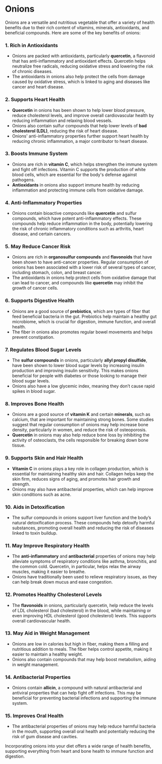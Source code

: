 # Onions

Onions are a versatile and nutritious vegetable that offer a variety of health benefits due to their rich content of vitamins, minerals, antioxidants, and beneficial compounds. Here are some of the key benefits of onions:

### 1. **Rich in Antioxidants**
   - Onions are packed with antioxidants, particularly **quercetin**, a flavonoid that has anti-inflammatory and antioxidant effects. Quercetin helps neutralize free radicals, reducing oxidative stress and lowering the risk of chronic diseases.
   - The antioxidants in onions also help protect the cells from damage caused by oxidative stress, which is linked to aging and diseases like cancer and heart disease.

### 2. **Supports Heart Health**
   - **Quercetin** in onions has been shown to help lower blood pressure, reduce cholesterol levels, and improve overall cardiovascular health by reducing inflammation and relaxing blood vessels.
   - Onions also contain sulfur compounds that help lower levels of **bad cholesterol (LDL)**, reducing the risk of heart disease.
   - Onions' anti-inflammatory properties further support heart health by reducing chronic inflammation, a major contributor to heart disease.

### 3. **Boosts Immune System**
   - Onions are rich in **vitamin C**, which helps strengthen the immune system and fight off infections. Vitamin C supports the production of white blood cells, which are essential for the body's defense against pathogens.
   - **Antioxidants** in onions also support immune health by reducing inflammation and protecting immune cells from oxidative damage.

### 4. **Anti-Inflammatory Properties**
   - Onions contain bioactive compounds like **quercetin** and sulfur compounds, which have potent anti-inflammatory effects. These compounds help reduce inflammation in the body, potentially lowering the risk of chronic inflammatory conditions such as arthritis, heart disease, and certain cancers.

### 5. **May Reduce Cancer Risk**
   - Onions are rich in **organosulfur compounds** and **flavonoids** that have been shown to have anti-cancer properties. Regular consumption of onions has been associated with a lower risk of several types of cancer, including stomach, colon, and breast cancer.
   - The antioxidants in onions help protect cells from oxidative damage that can lead to cancer, and compounds like **quercetin** may inhibit the growth of cancer cells.

### 6. **Supports Digestive Health**
   - Onions are a good source of **prebiotics**, which are types of fiber that feed beneficial bacteria in the gut. Prebiotics help maintain a healthy gut microbiome, which is crucial for digestion, immune function, and overall health.
   - The fiber in onions also promotes regular bowel movements and helps prevent constipation.

### 7. **Regulates Blood Sugar Levels**
   - The **sulfur compounds** in onions, particularly **allyl propyl disulfide**, have been shown to lower blood sugar levels by increasing insulin production and improving insulin sensitivity. This makes onions beneficial for people with diabetes or those looking to manage their blood sugar levels.
   - Onions also have a low glycemic index, meaning they don’t cause rapid spikes in blood sugar.

### 8. **Improves Bone Health**
   - Onions are a good source of **vitamin K** and certain **minerals**, such as calcium, that are important for maintaining strong bones. Some studies suggest that regular consumption of onions may help increase bone density, particularly in women, and reduce the risk of osteoporosis.
   - **Quercetin** in onions may also help reduce bone loss by inhibiting the activity of osteoclasts, the cells responsible for breaking down bone tissue.

### 9. **Supports Skin and Hair Health**
   - **Vitamin C** in onions plays a key role in collagen production, which is essential for maintaining healthy skin and hair. Collagen helps keep the skin firm, reduces signs of aging, and promotes hair growth and strength.
   - Onions may also have antibacterial properties, which can help improve skin conditions such as acne.

### 10. **Aids in Detoxification**
   - The sulfur compounds in onions support liver function and the body’s natural detoxification process. These compounds help detoxify harmful substances, promoting overall health and reducing the risk of diseases linked to toxin buildup.

### 11. **May Improve Respiratory Health**
   - The **anti-inflammatory** and **antibacterial** properties of onions may help alleviate symptoms of respiratory conditions like asthma, bronchitis, and the common cold. Quercetin, in particular, helps relax the airway muscles, making it easier to breathe.
   - Onions have traditionally been used to relieve respiratory issues, as they can help break down mucus and ease congestion.

### 12. **Promotes Healthy Cholesterol Levels**
   - The **flavonoids** in onions, particularly quercetin, help reduce the levels of LDL cholesterol (bad cholesterol) in the blood, while maintaining or even improving HDL cholesterol (good cholesterol) levels. This supports overall cardiovascular health.

### 13. **May Aid in Weight Management**
   - Onions are low in calories but high in fiber, making them a filling and nutritious addition to meals. The fiber helps control appetite, making it easier to maintain a healthy weight.
   - Onions also contain compounds that may help boost metabolism, aiding in weight management.

### 14. **Antibacterial Properties**
   - Onions contain **allicin**, a compound with natural antibacterial and antiviral properties that can help fight off infections. This may be beneficial for preventing bacterial infections and supporting the immune system.

### 15. **Improves Oral Health**
   - The antibacterial properties of onions may help reduce harmful bacteria in the mouth, supporting overall oral health and potentially reducing the risk of gum disease and cavities.

Incorporating onions into your diet offers a wide range of health benefits, supporting everything from heart and bone health to immune function and digestion.